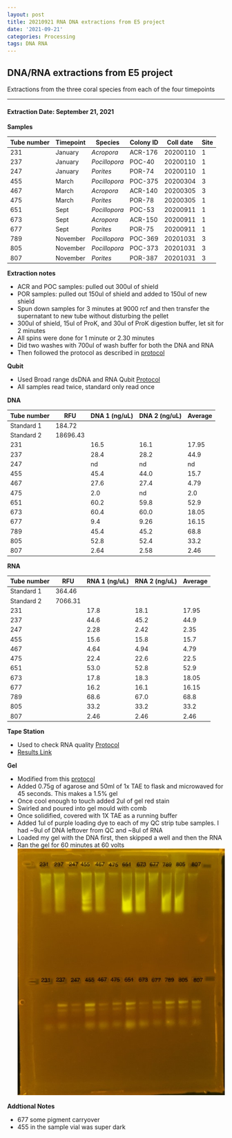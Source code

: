 ```yaml
---
layout: post
title: 20210921 RNA DNA extractions from E5 project
date: '2021-09-21'
categories: Processing
tags: DNA RNA
---
```


## DNA/RNA extractions from E5 project

Extractions from the three coral species from each of the four timepoints

---

#### Extraction Date: September 21, 2021 
**Samples**

| Tube number 	| Timepoint	   	| Species	    | Colony ID 	| Coll date		| Site       	|
|-------------	|------------	|-------------	|-------------	|-------------	|-------------	|
| 231		 	| January	 	| *Acropora*	| ACR-176      	| 20200110   	| 1				|
| 237			| January	 	| *Pocillopora*	| POC-40	    | 20200110		| 1				|
| 247		 	| January	  	| *Porites*		| POR-74     	| 20200110  	| 1				|
| 455		 	| March		 	| *Pocillopora*	| POC-375     	| 20200304   	| 3				|
| 467			| March 		| *Acropora*	| ACR-140	    | 20200305		| 3				|
| 475		 	| March	  		| *Porites*		| POR-78    	| 20200305  	| 1				|
| 651		 	| Sept		 	| *Pocillopora* | POC-53      	| 20200911   	| 1				|
| 673			| Sept	 		| *Acropora*	| ACR-150	    | 20200911		| 1				|
| 677		 	| Sept		  	| *Porites*		| POR-75     	| 20200911  	| 1				|
| 789		 	| November	 	| *Pocillopora* | POC-369   	| 20201031   	| 3				|
| 805			| November	 	| *Pocillopora*	| POC-373	    | 20201031		| 3				|
| 807		 	| November	  	| *Porites*		| POR-387    	| 20201031  	| 3				|

**Extraction notes**
 - ACR and POC samples: pulled out 300ul of shield
 - POR samples: pulled out 150ul of shield and added to 150ul of new shield 
 - Spun down samples for 3 minutes at 9000 rcf and then transfer the supernatant to new tube without disturbing the pellet
 - 300ul of shield, 15ul of ProK, and 30ul of ProK digestion buffer, let sit for 2 minutes
 - All spins were done for 1 minute or 2.30 minutes
 - Did two washes with 700ul of wash buffer for both the DNA and RNA
 - Then followed the protocol as described in [protocol](https://github.com/emmastrand/EmmaStrand_Notebook/blob/master/_posts/2019-05-31-Zymo-Duet-RNA-DNA-Extraction-Protocol.md)


**Qubit**
 - Used Broad range dsDNA and RNA Qubit [Protocol](https://meschedl.github.io/MESPutnam_Open_Lab_Notebook/Qubit-Protocol/)
 - All samples read twice, standard only read once
 
**DNA**

| Tube number 	| RFU		   	| DNA 1 (ng/uL) | DNA 2 (ng/uL) | Average     	|
|-------------	|------------	|-------------	|-------------	|-------------	|
| Standard 1  	| 184.72	 	| 		      	| 		      	|	         	|
| Standard 2 	| 18696.43	 	| 		    	| 		    	| 	        	|
| 231		 	|		     	| 16.5	     	| 16.1	     	| 17.95        	|
| 237		 	| 			   	| 28.4      	| 28.2        	| 44.9         	|
| 247		  	|		     	| nd        	| nd        	| nd        	|
| 455		 	| 			   	| 45.4        	| 44.0        	| 15.7        	|
| 467		  	|		     	| 27.6       	| 27.4         	| 4.79        	|
| 475		 	| 			   	| 2.0        	| nd        	| 2.0         	|
| 651		  	|		     	| 60.2       	| 59.8        	| 52.9        	|
| 673		 	| 			   	| 60.4        	| 60.0         	| 18.05        	|
| 677		  	|		     	| 9.4        	| 9.26         	| 16.15        	|
| 789		 	| 			   	| 45.4        	| 45.2         	| 68.8        	|
| 805		  	|		     	| 52.8        	| 52.4        	| 33.2        	|
| 807		 	| 			   	| 2.64        	| 2.58         	| 2.46        	|


**RNA**


| Tube number 	| RFU		   	| RNA 1 (ng/uL) | RNA 2 (ng/uL) | Average     	|
|-------------	|------------	|-------------	|-------------	|-------------	|
| Standard 1  	| 364.46	 	| 		      	| 		      	|	         	|
| Standard 2 	| 7066.31	 	| 		    	| 		    	| 	        	|
| 231		 	|		     	| 17.8	     	| 18.1	     	| 17.95        	|
| 237		 	| 			   	| 44.6      	| 45.2        	| 44.9         	|
| 247		  	|		     	| 2.28        	| 2.42        	| 2.35        	|
| 455		 	| 			   	| 15.6        	| 15.8        	| 15.7        	|
| 467		  	|		     	| 4.64       	| 4.94         	| 4.79        	|
| 475		 	| 			   	| 22.4        	| 22.6        	| 22.5         	|
| 651		  	|		     	| 53.0       	| 52.8        	| 52.9        	|
| 673		 	| 			   	| 17.8        	| 18.3         	| 18.05        	|
| 677		  	|		     	| 16.2        	| 16.1         	| 16.15        	|
| 789		 	| 			   	| 68.6        	| 67.0         	| 68.8        	|
| 805		  	|		     	| 33.2        	| 33.2        	| 33.2        	|
| 807		 	| 			   	| 2.46        	| 2.46         	| 2.46        	|


**Tape Station**
 - Used to check RNA quality [Protocol](https://meschedl.github.io/MESPutnam_Open_Lab_Notebook/RNA-TapeStation-Protocol/) 
 - [Results Link](https://github.com/Kterpis/Putnam_Lab_Notebook/blob/48251aeb44e30149100db2f5398357c7824b75ca/images/tape_station/2021-09-20%20-%2015.35.44.pdf)

**Gel**
 - Modified from this [protocol](https://meschedl.github.io/MESPutnam_Open_Lab_Notebook/Gel-Protocol/)
 - Added 0.75g of agarose and 50ml of 1x TAE to flask and microwaved for 45 seconds. This makes a 1.5% gel
 - Once cool enough to touch added 2ul of gel red stain
 - Swirled and poured into gel mould with comb
 - Once solidified, covered with 1X TAE as a running buffer
 - Added 1ul of purple loading dye to each of my QC strip tube samples. I had ~9ul of DNA leftover from QC and ~8ul of RNA
 - Loaded my gel with the DNA first, then skipped a well and then the RNA
 - Ran the gel for 60 minutes at 60 volts
 ![20210921_gel.jpg](https://github.com/Kterpis/Putnam_Lab_Notebook/blob/5e4d290e5e1f73b91498f5b79ae1c4de76b6f5f5/images/gels/20210921_gel.jpg)
 
 **Addtional Notes**
  - 677 some pigment carryover
  - 455 in the sample vial was super dark